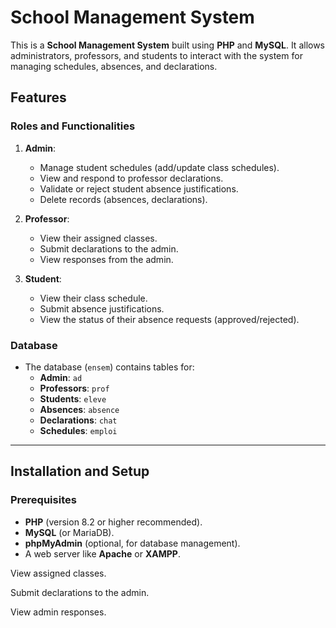 # School Management System

This is a **School Management System** built using **PHP** and **MySQL**. It allows administrators, professors, and students to interact with the system for managing schedules, absences, and declarations.

## Features

### Roles and Functionalities
1. **Admin**:
   - Manage student schedules (add/update class schedules).
   - View and respond to professor declarations.
   - Validate or reject student absence justifications.
   - Delete records (absences, declarations).

2. **Professor**:
   - View their assigned classes.
   - Submit declarations to the admin.
   - View responses from the admin.

3. **Student**:
   - View their class schedule.
   - Submit absence justifications.
   - View the status of their absence requests (approved/rejected).

### Database
- The database (`ensem`) contains tables for:
  - **Admin**: `ad`
  - **Professors**: `prof`
  - **Students**: `eleve`
  - **Absences**: `absence`
  - **Declarations**: `chat`
  - **Schedules**: `emploi`

---

## Installation and Setup

### Prerequisites
- **PHP** (version 8.2 or higher recommended).
- **MySQL** (or MariaDB).
- **phpMyAdmin** (optional, for database management).
- A web server like **Apache** or **XAMPP**.


View assigned classes.

Submit declarations to the admin.

View admin responses.

